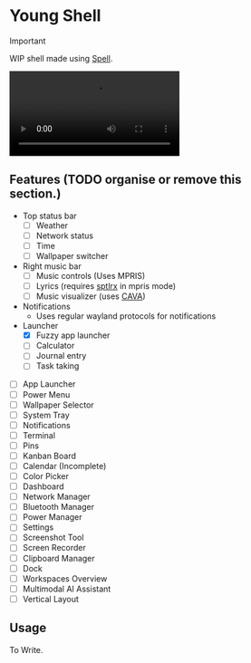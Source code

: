 # Young Shell

> [!IMPORTANT]
> WIP shell made using [Spell](https://github.com/VimYoung/Spell).

<!-- ![](https://raw.githubusercontent.com/VimYoung/Young-Shell/main/assets/bar.mp4) -->
![](./assets/bar.mp4)

## Features (TODO organise or remove this section.)

- Top status bar
  - [ ] Weather
  - [ ] Network status
  - [ ] Time
  - [ ] Wallpaper switcher
- Right music bar
  - [ ] Music controls (Uses MPRIS)
  - [ ] Lyrics (requires [sptlrx](https://github.com/raitonoberu/sptlrx) in mpris mode)
  - [ ] Music visualizer (uses [CAVA](https://github.com/karlstav/cava))
- Notifications
  - Uses regular wayland protocols for notifications
- Launcher
  - [x] Fuzzy app launcher
  - [ ] Calculator
  - [ ] Journal entry
  - [ ] Task taking

- [ ] App Launcher
- [ ] Power Menu
- [ ] Wallpaper Selector
- [ ] System Tray
- [ ] Notifications
- [ ] Terminal
- [ ] Pins
- [ ] Kanban Board
- [ ] Calendar (Incomplete)
- [ ] Color Picker
- [ ] Dashboard
- [ ] Network Manager
- [ ] Bluetooth Manager
- [ ] Power Manager
- [ ] Settings
- [ ] Screenshot Tool
- [ ] Screen Recorder
- [ ] Clipboard Manager
- [ ] Dock
- [ ] Workspaces Overview
- [ ] Multimodal AI Assistant
- [ ] Vertical Layout

## Usage

To Write.
